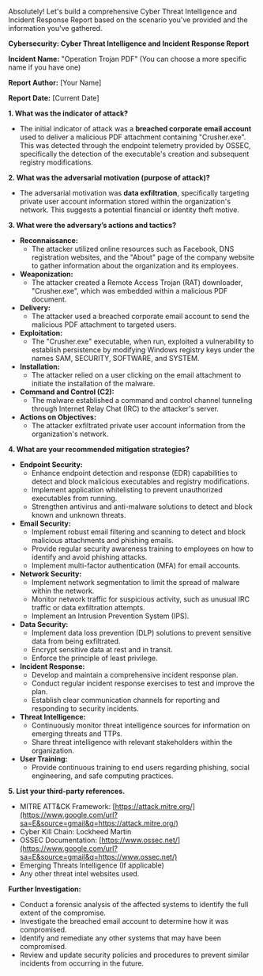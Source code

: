 Absolutely\! Let's build a comprehensive Cyber Threat Intelligence and Incident Response Report based on the scenario you've provided and the information you've gathered.

**Cybersecurity: Cyber Threat Intelligence and Incident Response Report**

**Incident Name:** "Operation Trojan PDF" (You can choose a more specific name if you have one)

**Report Author:** [Your Name]

**Report Date:** [Current Date]

**1. What was the indicator of attack?**

  * The initial indicator of attack was a **breached corporate email account** used to deliver a malicious PDF attachment containing "Crusher.exe". This was detected through the endpoint telemetry provided by OSSEC, specifically the detection of the executable's creation and subsequent registry modifications.

**2. What was the adversarial motivation (purpose of attack)?**

  * The adversarial motivation was **data exfiltration**, specifically targeting private user account information stored within the organization's network. This suggests a potential financial or identity theft motive.

**3. What were the adversary’s actions and tactics?**

  * **Reconnaissance:**
      * The attacker utilized online resources such as Facebook, DNS registration websites, and the "About" page of the company website to gather information about the organization and its employees.
  * **Weaponization:**
      * The attacker created a Remote Access Trojan (RAT) downloader, "Crusher.exe", which was embedded within a malicious PDF document.
  * **Delivery:**
      * The attacker used a breached corporate email account to send the malicious PDF attachment to targeted users.
  * **Exploitation:**
      * The "Crusher.exe" executable, when run, exploited a vulnerability to establish persistence by modifying Windows registry keys under the names SAM, SECURITY, SOFTWARE, and SYSTEM.
  * **Installation:**
      * The attacker relied on a user clicking on the email attachment to initiate the installation of the malware.
  * **Command and Control (C2):**
      * The malware established a command and control channel tunneling through Internet Relay Chat (IRC) to the attacker's server.
  * **Actions on Objectives:**
      * The attacker exfiltrated private user account information from the organization's network.

**4. What are your recommended mitigation strategies?**

  * **Endpoint Security:**
      * Enhance endpoint detection and response (EDR) capabilities to detect and block malicious executables and registry modifications.
      * Implement application whitelisting to prevent unauthorized executables from running.
      * Strengthen antivirus and anti-malware solutions to detect and block known and unknown threats.
  * **Email Security:**
      * Implement robust email filtering and scanning to detect and block malicious attachments and phishing emails.
      * Provide regular security awareness training to employees on how to identify and avoid phishing attacks.
      * Implement multi-factor authentication (MFA) for email accounts.
  * **Network Security:**
      * Implement network segmentation to limit the spread of malware within the network.
      * Monitor network traffic for suspicious activity, such as unusual IRC traffic or data exfiltration attempts.
      * Implement an Intrusion Prevention System (IPS).
  * **Data Security:**
      * Implement data loss prevention (DLP) solutions to prevent sensitive data from being exfiltrated.
      * Encrypt sensitive data at rest and in transit.
      * Enforce the principle of least privilege.
  * **Incident Response:**
      * Develop and maintain a comprehensive incident response plan.
      * Conduct regular incident response exercises to test and improve the plan.
      * Establish clear communication channels for reporting and responding to security incidents.
  * **Threat Intelligence:**
      * Continuously monitor threat intelligence sources for information on emerging threats and TTPs.
      * Share threat intelligence with relevant stakeholders within the organization.
  * **User Training:**
      * Provide continuous training to end users regarding phishing, social engineering, and safe computing practices.

**5. List your third-party references.**

  * MITRE ATT\&CK Framework: [https://attack.mitre.org/](https://www.google.com/url?sa=E&source=gmail&q=https://attack.mitre.org/)
  * Cyber Kill Chain: Lockheed Martin
  * OSSEC Documentation: [https://www.ossec.net/](https://www.google.com/url?sa=E&source=gmail&q=https://www.ossec.net/)
  * Emerging Threats Intelligence (If applicable)
  * Any other threat intel websites used.

**Further Investigation:**

  * Conduct a forensic analysis of the affected systems to identify the full extent of the compromise.
  * Investigate the breached email account to determine how it was compromised.
  * Identify and remediate any other systems that may have been compromised.
  * Review and update security policies and procedures to prevent similar incidents from occurring in the future.
